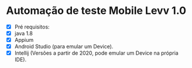 # Automação de teste Mobile Levv 1.0
- [x] Pré requisitos:
- [x] java 1.8
- [x] Appium
- [x] Android Studio (para emular um Device).
- [x] Intellij (Versões a partir de 2020, pode emular um Device na própria IDE).
